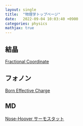 ```yaml
---
layout: single
title:  "物理学トップページ"
date:   2022-09-04 10:03:40 +0900
categories: physics
mathjax: true
---
```


## 結晶

[Fractional Coordinate](fractional.md)

## フォノン

[Born Effective Charge](Born_effective_charge.md)

## MD

[Nose-Hoover サーモスタット](MD/nose_hoover.md)
